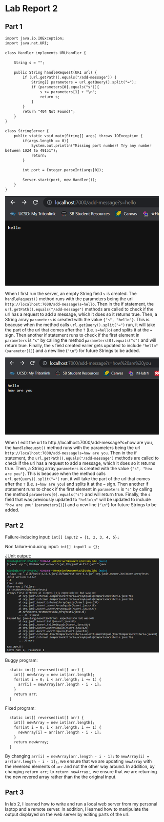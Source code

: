 # **Lab Report 2**
## Part 1
```
import java.io.IOException;
import java.net.URI;

class Handler implements URLHandler {

    String s = "";

    public String handleRequest(URI url) {
        if (url.getPath().equals("/add-message")) {
            String[] parameters = url.getQuery().split("=");
            if (parameters[0].equals("s")){
                s += parameters[1] + "\n";
                return s;
            }
        } 
        return "404 Not Found!";
    }
}

class StringServer {
    public static void main(String[] args) throws IOException {
        if(args.length == 0){
            System.out.println("Missing port number! Try any number between 1024 to 49151");
            return;
        }

        int port = Integer.parseInt(args[0]);

        Server.start(port, new Handler());
    }
}
```
![Image](lr2_p1.2.png)


When I first run the server, an empty String field `s` is created. The `handleRequest()` method runs with the parameters being the url `http://localhost:7000/add-message?s=hello`. Then in the if statement, the `url.getPath().equals("/add-message")` methods are called to check if the url has a request to add a message, which it does so it returns true. Then, a String array `parameters` is created with the value `{"s", "hello"}`. This is beacuse when the method calls `url.getQuery().split("=")` run, it will take the part of the url that comes after the `?` (i.e. `s=hello`) and splits it at the `=` sign. Then another if statement runs to check if the first element in `parameters` is `"s"` by calling the method `parameters[0].equals("s")` and will return true. Finally, the `s` field created ealier gets updated to include `"hello"` (`parameter[1]`) and a new line (`"\n"`) for future Strings to be added.


![Image](lr2_p1.3.png)


When I edit the url to http://localhost:7000/add-message?s=how are you, the `handleRequest()` method runs with the parameters being the url `http://localhost:7000/add-message?s=how are you`. Then in the if statement, the `url.getPath().equals("/add-message")` methods are called to check if the url has a request to add a message, which it does so it returns true. Then, a String array `parameters` is created with the value `{"s", "how are you"}`. This is beacuse when the method calls `url.getQuery().split("=")` run, it will take the part of the url that comes after the `?` (i.e. `s=how are you`) and splits it at the `=` sign. Then another if statement runs to check if the first element in `parameters` is `"s"` by calling the method `parameters[0].equals("s")` and will return true. Finally, the `s` field that was previously updated to `"hello\n"` will be updated to include `"how are you"` (`parameters[1]`) and a new line (`"\n"`) for future Strings to be added.


## Part 2
Failure-inducing input: `int[] input2 = {1, 2, 3, 4, 5};`

Non failure-inducing input: `int[] input1 = {};`

JUnit output:
![Image](lr2_p2.png)

Buggy program:
```
  static int[] reversed(int[] arr) {
    int[] newArray = new int[arr.length];
    for(int i = 0; i < arr.length; i += 1) {
      arr[i] = newArray[arr.length - i - 1];
    }
    return arr;
  }
 ```

Fixed program:
```
  static int[] reversed(int[] arr) {
    int[] newArray = new int[arr.length];
    for(int i = 0; i < arr.length; i += 1) {
      newArray[i] = arr[arr.length - i - 1];
    }
    return newArray;
  }
```
By changing `arr[i] = newArray[arr.length - i - 1];` to `newArray[i] = arr[arr.length - i - 1];`, we ensure that we are updating `newArray` with the reversed elements of `arr` and not the other way around. In addition, by changing `return arr;` to `return newArray;`, we ensure that we are returning the new revered array rather than the the original input.


## Part 3
In lab 2, I learned how to write and run a local web server from my personal laptop and a remote server. In addition, I learned how to manipulate the output displayed on the web server by editing parts of the url.
